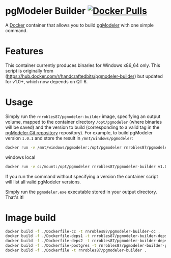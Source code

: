 # pgModeler Builder [![Docker Pulls](https://img.shields.io/docker/pulls/bqtran/pgmodeler-builder.svg?maxAge=2592000)](https://hub.docker.com/r/bqtran/pgmodeler-builder)

A [Docker](https://www.docker.com) container that allows you to build [pgModeler](https://pgmodeler.io/) with one
simple command.

# Features

This container currently produces binaries for Windows x86_64 only. This script is originally from (https://hub.docker.com/r/handcraftedbits/pgmodeler-builder) but updated for v1.0+, which now depends on QT 6.

# Usage

Simply run the `rnrobles87/pgmodeler-builder` image, specifying an output volume, mapped to the container
directory `/opt/pgmodeler` (where binaries will be saved) and the version to build (corresponding to a valid tag in the
[pgModeler Git repository](https://github.com/pgmodeler/pgmodeler) repository).  For example, to build pgModeler
version `1.0.1` and store the result in `/mnt/windows/pgmodeler`:

```bash
docker run -v /mnt/windows/pgmodeler:/opt/pgmodeler rnrobles87/pgmodeler-builder v1.0.2
```
windows local

```bash
docker run -v c:/mount:/opt/pgmodeler rnrobles87/pgmodeler-builder v1.0.2
```

If you run the command without specifying a version the container script will list all valid pgModeler versions.

Simply run the `pgmodeler.exe` executable stored in your output directory.  That's it!

# Image build

```bash
docker build -f ./Dockerfile-cc -t rnrobles87/pgmodeler-builder-cc .
docker build -f ./Dockerfile-deps1 -t rnrobles87/pgmodeler-builder-deps1 .
docker build -f ./Dockerfile-deps2 -t rnrobles87/pgmodeler-builder-deps2 .
docker build -f ./Dockerfile-postgres -t rnrobles87/pgmodeler-builder-postgres .
docker build -f ./Dockerfile -t rnrobles87/pgmodeler-builder .

```